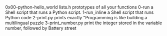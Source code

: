0x00-python-hello_world
lists.h prototypes of all your functions
0-run a Shell script that runs a Python script.
1-run_inline a Shell script that runs Python code
2-print.py prints exactly "Programming is like building a multilingual puzzle
3-print_number.py print the integer stored in the variable number, followed by Battery street
